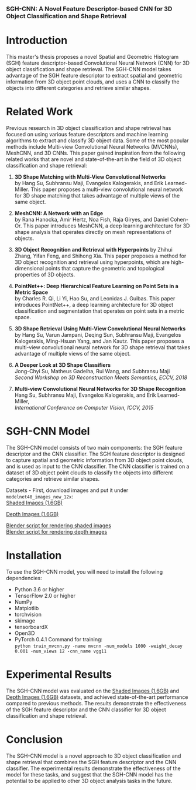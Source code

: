 ### SGH-CNN: A Novel Feature Descriptor-based CNN for 3D Object Classification and Shape Retrieval

# Introduction
This master's thesis proposes a novel Spatial and Geometric Histogram (SGH) feature descriptor-based Convolutional Neural Network (CNN) for 3D object classification and shape retrieval. The SGH-CNN model takes advantage of the SGH feature descriptor to extract spatial and geometric information from 3D object point clouds, and uses a CNN to classify the objects into different categories and retrieve similar shapes.

# Related Work
Previous research in 3D object classification and shape retrieval has focused on using various feature descriptors and machine learning algorithms to extract and classify 3D object data. Some of the most popular methods include Multi-view Convolutional Neural Networks (MVCNNs), MeshCNN, and 3D CNNs. This paper gained inspiration from the following related works that are novel and state-of-the-art in the field of 3D object classification and shape retrieval:   


1. **3D Shape Matching with Multi-View Convolutional Networks**      
by Hang Su, Subhransu Maji, Evangelos Kalogerakis, and Erik Learned-Miller. This paper proposes a multi-view convolutional neural network for 3D shape matching that takes advantage of multiple views of the same object. 

2. **MeshCNN: A Network with an Edge**   
by Rana Hanocka, Amir Hertz, Noa Fish, Raja Giryes, and Daniel Cohen-Or. This paper introduces MeshCNN, a deep learning architecture for 3D shape analysis that operates directly on mesh representations of objects.

3. **3D Object Recognition and Retrieval with Hyperpoints**
by Zhihui Zhang, Yifan Feng, and Shihong Xia. This paper proposes a method for 3D object recognition and retrieval using hyperpoints, which are high-dimensional points that capture the geometric and topological properties of 3D objects.

4. **PointNet++: Deep Hierarchical Feature Learning on Point Sets in a Metric Space**     
by Charles R. Qi, Li Yi, Hao Su, and Leonidas J. Guibas. This paper introduces PointNet++, a deep learning architecture for 3D object classification and segmentation that operates on point sets in a metric space.

5. **3D Shape Retrieval Using Multi-View Convolutional Neural Networks**      
by Hang Su, Varun Jampani, Deqing Sun, Subhransu Maji, Evangelos Kalogerakis, Ming-Hsuan Yang, and Jan Kautz. This paper proposes a multi-view convolutional neural network for 3D shape retrieval that takes advantage of multiple views of the same object.

6. **A Deeper Look at 3D Shape Classifiers**  
Jong-Chyi Su, Matheus Gadelha, Rui Wang, and Subhransu Maji  
*Second Workshop on 3D Reconstruction Meets Semantics, ECCV, 2018*

7. **Multi-view Convolutional Neural Networks for 3D Shape Recognition**  
Hang Su, Subhransu Maji, Evangelos Kalogerakis, and Erik Learned-Miller,  
*International Conference on Computer Vision, ICCV, 2015*

# SGH-CNN Model
The SGH-CNN model consists of two main components: the SGH feature descriptor and the CNN classifier. The SGH feature descriptor is designed to capture spatial and geometric information from 3D object point clouds, and is used as input to the CNN classifier. The CNN classifier is trained on a dataset of 3D object point clouds to classify the objects into different categories and retrieve similar shapes.

Datasets - [](https://supermoe.cs.umass.edu/shape_recog/)
First, download images and put it under ```modelnet40_images_new_12x```:  
[Shaded Images (1.6GB)](http://supermoe.cs.umass.edu/shape_recog/shaded_images.tar.gz)  

[Depth Images (1.6GB)](http://supermoe.cs.umass.edu/shape_recog/depth_images.tar.gz)  

[Blender script for rendering shaded images](http://people.cs.umass.edu/~jcsu/papers/shape_recog/render_shaded_black_bg.blend)  
[Blender script for rendering depth images](http://people.cs.umass.edu/~jcsu/papers/shape_recog/render_depth.blend)  

# Installation
To use the SGH-CNN model, you will need to install the following dependencies:
* Python 3.6 or higher
* TensorFlow 2.0 or higher
* NumPy
* Matplotlib
* torchvision
* skimage
* tensorboardX
* Open3D
* PyTorch 0.4.1
Command for training:  
```python train_mvcnn.py -name mvcnn -num_models 1000 -weight_decay 0.001 -num_views 12 -cnn_name vgg11```


# Experimental Results
The SGH-CNN model was evaluated on the [Shaded Images (1.6GB)](http://supermoe.cs.umass.edu/shape_recog/shaded_images.tar.gz) and [Depth Images (1.6GB)](http://supermoe.cs.umass.edu/shape_recog/depth_images.tar.gz) datasets, and achieved state-of-the-art performance compared to previous methods. The results demonstrate the effectiveness of the SGH feature descriptor and the CNN classifier for 3D object classification and shape retrieval.

# Conclusion
The SGH-CNN model is a novel approach to 3D object classification and shape retrieval that combines the SGH feature descriptor and the CNN classifier. The experimental results demonstrate the effectiveness of the model for these tasks, and suggest that the SGH-CNN model has the potential to be applied to other 3D object analysis tasks in the future.